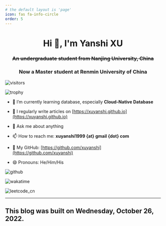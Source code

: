 ```yaml
---
# the default layout is 'page'
icon: fas fa-info-circle
order: 5
---
```

<!-- 

> Add Markdown syntax content to file `_tabs/about.md`{: .filepath } and it will show up on this page.
> {: .prompt-tip }
>
>  -->

<h1 align="center">Hi 👋, I'm Yanshi XU</h1>

<!--
<p align="center">
You can also call me Genshi Komatsu
（
<ruby>小松<rp>（</rp><rt>こまつ</rt><rp>）</rp></ruby>
<ruby>言詩<rp>（</rp><rt>げんし</rt><rp>）</rp></ruby>
）
, a Japanese-style nickname of mine
</p>
-->

<h3 align="center"><strike>An undergraduate student from Nanjing University, China</strike></h3>
<h3 align="center">Now a Master student at Renmin University of China</h3>

<p>
<img align="center" src="https://komarev.com/ghpvc/?username=xuyanshi&label=Profile%20views&color=0e75b6&style=flat" alt="visitors" />
</p>

<p>
<img align="center" src="https://github-profile-trophy.vercel.app/?username=xuyanshi&column=7" alt="trophy" />
</p>

- 🌱 I’m currently learning database, especially **Cloud-Native Database**

<!--

🇪🇺 I’m looking for help with moving to Europe

-->

- 📝 I regularly write articles on [https://xuyanshi.github.io](https://xuyanshi.github.io)

- 💬 Ask me about anything

- 📫 How to reach me:  **xuyanshi1999 {at} gmail {dot} com**

- 🔭 My GitHub: [https://github.com/xuyanshi](https://github.com/xuyanshi)

- 😄 Pronouns: He/Him/His


<p>
<img align="center" src="https://github-readme-stats-bv79ec4l6-xuyanshi.vercel.app/api?username=xuyanshi&show_icons=true&locale=en&theme=buefy" alt="github" />
</p>

<!--
<p>
<img align="center" src="https://github-readme-stats-bv79ec4l6-xuyanshi.vercel.app/api/top-langs/?username=xuyanshi&show_icons=true&locale=en&layout=compact&theme=buefy" alt="top-langs" />
</p>
-->

<p>
<img align="center" src="https://github-readme-stats-bv79ec4l6-xuyanshi.vercel.app/api/wakatime?username=xuyanshi&layout=compact&theme=buefy" alt="wakatime" />
</p>


<p>
<img align="center" src="https://leetcard.jacoblin.cool/genshi?theme=wtf&font=Share%20Tech%20Mono&ext=contest&site=cn" alt="leetcode_cn" />
</p>


<!--

[![Readme Card](https://github-readme-stats.vercel.app/api?username=xuyanshi&count_private=true&show_icons=true&theme=buefy)](https://github.com/xuyanshi/github-readme-stats)
[![Top Langs](https://github-readme-stats.vercel.app/api/top-langs/?username=xuyanshi&show_icons=true&layout=compact&theme=buefy)](https://github.com/xuyanshi/github-readme-stats)

Here are some ideas to get you started:
- ⚡ Fun fact: ...

-->


<!--
## [❤️](https://moqixis.github.io)
-->

---

<!--
## Fight For Freedom🗽
-->
## This blog was built on Wednesday, October 26, 2022.
